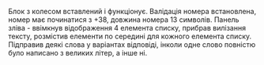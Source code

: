 Блок з колесом вставлений і функціонує.
Валідація номера встановлена, номер має починатися з +38, довжина номера 13 символів.
Панель зліва - ввімкнув відображення 4 елемента списку, прибрав вилізання тексту, розмістив елементи по середині для кожного елемента списку.
Підправив деякі слова у варіантах відповіді, інколи одне слово повністю було написано з великих літер, а інше ні.
